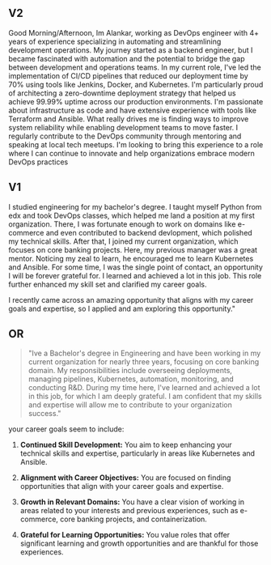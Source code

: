 ## V2
Good Morning/Afternoon, 
Im Alankar, working as DevOps engineer with 4+ years of experience specializing in automating and streamlining development operations. My journey started as a backend engineer, but I became fascinated with automation and the potential to bridge the gap between development and operations teams.
In my current role, I've led the implementation of CI/CD pipelines that reduced our deployment time by 70% using tools like Jenkins, Docker, and Kubernetes. I'm particularly proud of architecting a zero-downtime deployment strategy that helped us achieve 99.99% uptime across our production environments.
I'm passionate about infrastructure as code and have extensive experience with tools like Terraform and Ansible. What really drives me is finding ways to improve system reliability while enabling development teams to move faster. I regularly contribute to the DevOps community through mentoring and speaking at local tech meetups.
I'm looking to bring this experience to a role where I can continue to innovate and help organizations embrace modern DevOps practices

## V1
I studied engineering for my bachelor's degree. I taught myself Python from edx and took DevOps classes, which helped me land a position at my first organization. There, I was fortunate enough to work on domains like e-commerce and even contributed to backend devlopment, which polished my technical skills. After that, I joined my current organization, which focuses on core banking projects. Here, my previous manager was a great mentor. Noticing my zeal to learn, he encouraged me to learn Kubernetes and Ansible. For some time, I was the single point of contact, an opportunity I will be forever grateful for. I learned and achieved a lot in this job. This role further enhanced my skill set and clarified my career goals.

I recently came across an amazing opportunity that aligns with my career goals and expertise, so I applied and am exploring this opportunity."

## OR
> "Ive a Bachelor's degree in Engineering and have been working in my current organization for nearly three years, focusing on core banking domain. My responsibilities include overseeing deployments, managing pipelines, Kubernetes, automation, monitoring, and conducting R&D. During my time here, I've learned and achieved a lot in this job, for which I am deeply grateful. I am confident that my skills and expertise will allow me to contribute to your organization success."


your career goals seem to include:

1. **Continued Skill Development:** You aim to keep enhancing your technical skills and expertise, particularly in areas like Kubernetes and Ansible.
   
2. **Alignment with Career Objectives:** You are focused on finding opportunities that align with your career goals and expertise.

3. **Growth in Relevant Domains:** You have a clear vision of working in areas related to your interests and previous experiences, such as e-commerce, core banking projects, and containerization.

4. **Grateful for Learning Opportunities:** You value roles that offer significant learning and growth opportunities and are thankful for those experiences.
